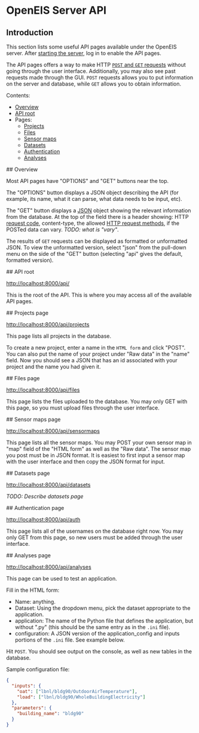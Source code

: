 # OpenEIS Server API


## Introduction

This section lists some useful API pages available under the OpenEIS server.
After [starting the server](command_line_basics_unix.md#startServer), log in to enable the API pages.

The API pages offers a way to make HTTP [`POST` and `GET` requests](http://en.wikipedia.org/wiki/POST_\(HTTP\)) without going through the user interface.
Additionally, you may also see past requests made through the GUI.
`POST` requests allows you to put information on the server and database, while `GET` allows you to obtain information.

Contents:

+ [Overview](#apiOverview)
+ [API root](#apiRoot)
+ Pages:
    + [Projects](#pageProjects)
    + [Files](#pageFiles)
    + [Sensor maps](#pageSensorMaps)
    + [Datasets](#pageDatasets)
    + [Authentication](#pageAuthentication)
    + [Analyses](#pageAnalyses)


<a name="apiOverview"/>
## Overview

Most API pages have "OPTIONS" and "GET" buttons near the top.

The "OPTIONS" button displays a JSON object describing the API (for example, its name,
what it can parse, what data needs to be input, etc).

The "GET" button displays a [JSON](http://en.wikipedia.org/wiki/JSON) object showing the relevant information from the database.
At the top of the field there is a header showing:
HTTP [request code](http://en.wikipedia.org/wiki/List_of_HTTP_status_codes), content-type, the allowed [HTTP request methods](http://en.wikipedia.org/wiki/Hypertext_Transfer_Protocol#Request_methods), if the POSTed data can vary. *TODO: what is "vary"*.

The results of `GET` requests can be displayed as formatted or unformatted JSON.
To view the unformatted version, select "json" from the pull-down menu on the side of the "GET" button (selecting "api" gives the default, formatted version).


<a name="apiRoot"/>
## API root

[http://localhost:8000/api/](http://localhost:8000/api/)

This is the root of the API.
This is where you may access all of the available API pages.


<a name="pageProjects"/>
## Projects page

[http://localhost:8000/api/projects](http://localhost:8000/api/projects)

This page lists all projects in the database.

To create a new project, enter a name in the `HTML form` and click "POST".
You can also put the name of your project under "Raw data" in the "name" field.
Now you should see a JSON that has an id associated with your project and the name you had given it.


<a name="pageFiles"/>
## Files page

[http://localhost:8000/api/files](http://localhost:8000/api/files)

This page lists the files uploaded to the database.
You may only GET with this page, so you must upload files through the user interface.


<a name="pageSensorMaps"/>
## Sensor maps page

[http://localhost:8000/api/sensormaps](http://localhost:8000/api/sensormaps)

This page lists all the sensor maps.
You may POST your own sensor map in "map" field of the "HTML form" as well as the "Raw data".
The sensor map you post must be in JSON format.
It is easiest to first input a sensor map with the user interface and then copy the JSON format for input.


<a name="pageDatasets"/>
## Datasets page

[http://localhost:8000/api/datasets](http://localhost:8000/api/datasets)

*TODO: Describe datasets page*


<a name="pageAuthentication"/>
## Authentication page

[http://localhost:8000/api/auth](http://localhost:8000/api/auth)

This page lists all of the usernames on the database right now.
You may only GET from this page, so new users must be added through the user interface.


<a name="pageAnalyses"/>
## Analyses page

[http://localhost:8000/api/analyses](http://localhost:8000/api/analyses)

This page can be used to test an application.

Fill in the HTML form:

+ Name: anything.
+ Dataset: Using the dropdown menu, pick the dataset appropriate to the application.
+ application: The name of the Python file that defines the application, but without ".py" (this should be the same entry as in the `.ini` file).
+ configuration: A JSON version of the application_config and inputs portions of the `.ini` file.
See example below.

Hit `POST`.
You should see output on the console, as well as new tables in the database.

Sample configuration file:

```json
{
  "inputs": {
    "oat": ["lbnl/bldg90/OutdoorAirTemperature"],
    "load": ["lbnl/bldg90/WholeBuildingElectricity"]
  },
  "parameters": {
    "building_name": "bldg90"
  }
}
```
